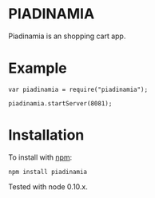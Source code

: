 PIADINAMIA
======

Piadinamia is an shopping cart app.

Example
========

    var piadinamia = require("piadinamia");

    piadinamia.startServer(8081);

Installation
============

To install with [npm](http://github.com/isaacs/npm):

    npm install piadinamia

Tested with node 0.10.x.
